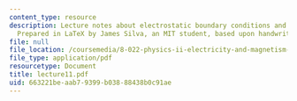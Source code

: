 ```yaml
---
content_type: resource
description: Lecture notes about electrostatic boundary conditions and conductors.
  Prepared in LaTeX by James Silva, an MIT student, based upon handwritten notes.
file: null
file_location: /coursemedia/8-022-physics-ii-electricity-and-magnetism-fall-2006/663221beaab79399b03888438b0c91ae_lecture11.pdf
file_type: application/pdf
resourcetype: Document
title: lecture11.pdf
uid: 663221be-aab7-9399-b038-88438b0c91ae
---
```

